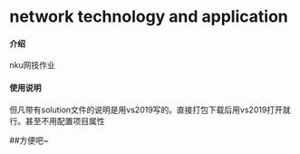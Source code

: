 # network technology and application

#### 介绍
nku网技作业

#### 使用说明
但凡带有solution文件的说明是用vs2019写的。直接打包下载后用vs2019打开就行。甚至不用配置项目属性

##方便吧~
